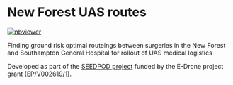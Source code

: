 # New Forest UAS routes

[![nbviewer](https://raw.githubusercontent.com/jupyter/design/master/logos/Badges/nbviewer_badge.svg)](https://nbviewer.jupyter.org/github/aliaksei135/sandbox/blob/master/edrone_routes/new_forest_routes.ipynb)

Finding ground risk optimal routeings between surgeries in the New Forest and Southampton General Hospital for rollout of UAS medical logistics 

Developed as part of the [SEEDPOD project](https://cascadeuav.com/seedpod/) funded by the E-Drone project grant ([EP/V002619/1)](https://gow.epsrc.ukri.org/NGBOViewGrant.aspx?GrantRef=EP/V002619/1).

